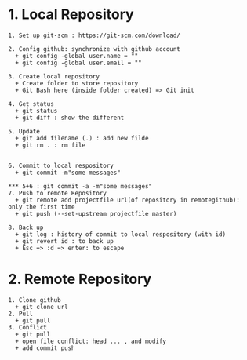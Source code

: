 
# 1. Local Repository
    1. Set up git-scm : https://git-scm.com/download/

    2. Config github: synchronize with github account
      + git config -global user.name = "" 
      + git config -global user.email = ""

    3. Create local repository
      + Create folder to store repository
      + Git Bash here (inside folder created) => Git init

    4. Get status
      + git status
      + git diff : show the different

    5. Update
      + git add filename (.) : add new filde
      + git rm . : rm file


    6. Commit to local respository 
      + git commit -m"some messages"

    *** 5+6 : git commit -a -m"some messages"
    7. Push to remote Repository
      + git remote add projectfile url(of repository in remotegithub): only the first time
      + git push (--set-upstream projectfile master)

    8. Back up 
      + git log : history of commit to local respository (with id)
      + git revert id : to back up
      + Esc => :d => enter: to escape

# 2. Remote Repository
    1. Clone github
      + git clone url
    2. Pull
      + git pull
    3. Conflict
      + git pull
      + open file conflict: head ... , and modify
      + add commit push
